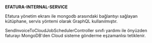 **EFATURA-INTERNAL-SERVICE**

Efatura yönetim ekranı ile mongodb arasındaki bağlantıyı sağlayan kütüphane, servis yöntemi 
olarak GraphQL kullanılmıştır.

SendInvoiceToCloudJobSchedulerController sınıfı yardımı ile önyüzden faturayı MongoDB'den
Cloud sisteme gönderme eşzamanlısı tetiklenir.